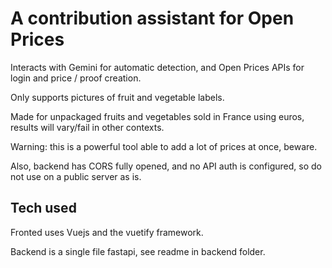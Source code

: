 # A contribution assistant for Open Prices

Interacts with Gemini for automatic detection, and Open Prices APIs for login and price / proof creation.

Only supports pictures of fruit and vegetable labels.

Made for unpackaged fruits and vegetables sold in France using euros, results will vary/fail in other contexts.

Warning: this is a powerful tool able to add a lot of prices at once, beware. 

Also, backend has CORS fully opened, and no API auth is configured, so do not use on a public server as is.

## Tech used

Fronted uses Vuejs and the vuetify framework.

Backend is a single file fastapi, see readme in backend folder.